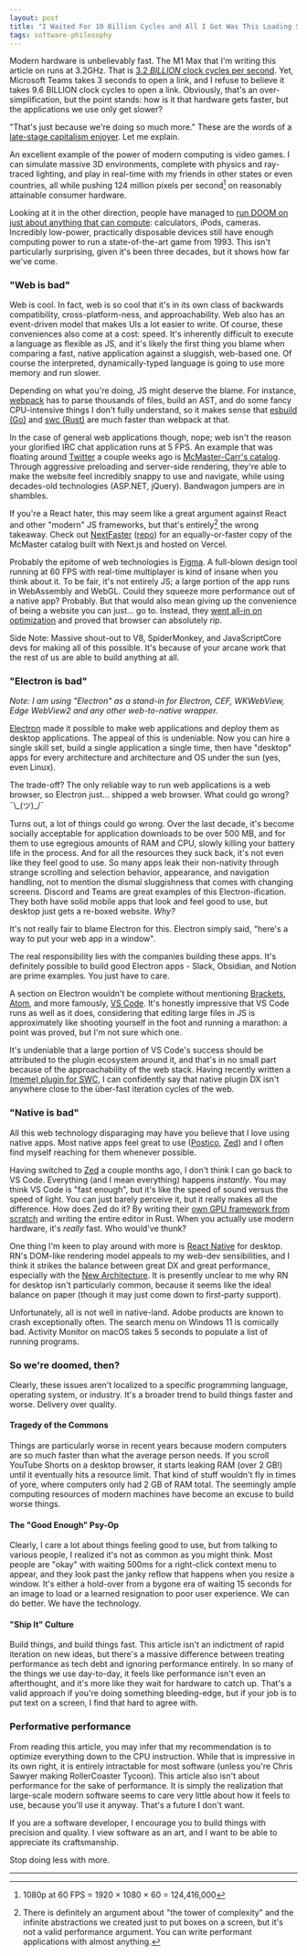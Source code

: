 ```yaml
---
layout: post
title: "I Waited For 10 Billion Cycles and All I Got Was This Loading Screen"
tags: software-philosophy
---
```


Modern hardware is unbelievably fast. The M1 Max that I'm writing this article
on runs at 3.2GHz. That is [3.2 _BILLION_ clock cycles per second][1]. Yet,
Microsoft Teams takes 3 seconds to open a link, and I refuse to believe it takes
9.6 BILLION clock cycles to open a link. Obviously, that's an
over-simplification, but the point stands: how is it that hardware gets faster,
but the applications we use only get slower?

[1]: https://www.cpubenchmark.net/cpu.php?cpu=Apple+M1+Max+10+Core+3200+MHz&id=4585

"That's just because we're doing so much more." These are the words of a
[late-stage capitalism enjoyer][23]. Let me explain.

[23]: https://www.youtube.com/watch?v=4EmstuO0Em8

An excellent example of the power of modern computing is video games. I can
simulate massive 3D environments, complete with physics and ray-traced
lighting, and play in real-time with my friends in other states or even
countries, all while pushing 124 million pixels per second[^1] on reasonably
attainable consumer hardware.

[^1]: 1080p at 60 FPS = 1920 × 1080 × 60 = 124,416,000

Looking at it in the other direction, people have managed to [run DOOM on just
about anything that can compute][2]: calculators, iPods, cameras. Incredibly
low-power, practically disposable devices still have enough computing power to
run a state-of-the-art game from 1993. This isn't particularly surprising,
given it's been three decades, but it shows how far we've come.

[2]: https://www.reddit.com/r/itrunsdoom

### "Web is bad"

Web is cool. In fact, web is so cool that it's in its own class of backwards
compatibility, cross-platform-ness, and approachability. Web also has an
event-driven model that makes UIs a lot easier to write. Of course, these
conveniences also come at a cost: speed. It's inherently difficult to execute a
language as flexible as JS, and it's likely the first thing you blame when
comparing a fast, native application against a sluggish, web-based one. Of
course the interpreted, dynamically-typed language is going to use more memory
and run slower.

Depending on what you're doing, JS might deserve the blame. For instance,
[webpack][3] has to parse thousands of files, build an AST, and do some fancy
CPU-intensive things I don't fully understand, so it makes sense that [esbuild
(Go)][4] and [swc (Rust)][5] are much faster than webpack at that.

[3]: https://github.com/webpack/webpack
[4]: https://github.com/evanw/esbuild
[5]: https://github.com/swc-project/swc

In the case of general web applications though, nope; web isn't the reason your
glorified IRC chat application runs at 5 FPS. An example that was floating
around [Twitter][7] a couple weeks ago is [McMaster-Carr's catalog][6]. Through
aggressive preloading and server-side rendering, they're able to make the
website feel incredibly snappy to use and navigate, while using decades-old
technologies (ASP.NET, jQuery). Bandwagon jumpers are in shambles.

[6]: https://mcmaster.com
[7]: https://twitter.com/KennethCassel/status/1847034096062710087

If you're a React hater, this may seem like a great argument against React and
other "modern" JS frameworks, but that's entirely[^2] the wrong takeaway. Check
out [NextFaster][8] ([repo][9]) for an equally-or-faster copy of the McMaster
catalog built with Next.js and hosted on Vercel.

[^2]:
    There is definitely an argument about "the tower of complexity" and the
    infinite abstractions we created just to put boxes on a screen, but it's not
    a valid performance argument. You can write performant applications with
    almost anything.

[8]: https://next-faster.vercel.app
[9]: https://github.com/ethanniser/NextFaster

Probably the epitome of web technologies is [Figma][10]. A full-blown design
tool running at 60 FPS with real-time multiplayer is kind of insane when you
think about it. To be fair, it's not entirely JS; a large portion of the app
runs in WebAssembly and WebGL. Could they squeeze more performance out of a
native app? Probably. But that would also mean giving up the convenience of
being a website you can just... go to. Instead, they [went all-in on
optimization][11] and proved that browser can absolutely rip.

[10]: https://www.figma.com
[11]: https://www.figma.com/blog/quality-and-performance/

Side Note: Massive shout-out to V8, SpiderMonkey, and JavaScriptCore devs for
making all of this possible. It's because of your arcane work that the rest of
us are able to build anything at all.

### "Electron is bad"

_Note: I am using "Electron" as a stand-in for Electron, CEF, WKWebView, Edge
WebView2 and any other web-to-native wrapper._

[Electron][12] made it possible to make web applications and deploy them as
desktop applications. The appeal of this is undeniable. Now you can hire a
single skill set, build a single application a single time, then have "desktop"
apps for every architecture and architecture and OS under the sun (yes, even
Linux).

The trade-off? The only reliable way to
run web applications is a web browser, so Electron just... shipped a web
browser. What could go wrong? ¯\\\_(ツ)\_/¯

[12]: https://www.electronjs.org/

Turns out, a lot of things could go wrong. Over the last decade, it's become
socially acceptable for application downloads to be over 500 MB, and for them to
use egregious amounts of RAM and CPU, slowly killing your battery life in the
process. And for all the resources they suck back, it's not even like they feel
good to use. So many apps leak their non-nativity through strange scrolling and
selection behavior, appearance, and navigation handling, not to mention the
dismal sluggishness that comes with changing screens. Discord and Teams are
great examples of this Electron-ification. They both have solid mobile apps that
look and feel good to use, but desktop just gets a re-boxed website. _Why?_

It's not really fair to blame Electron for this. Electron simply said, "here's a
way to put your web app in a window".

The real responsibility lies with the companies building these apps. It's
definitely possible to build good Electron apps - Slack, Obsidian, and Notion
are prime examples. You just have to care.

A section on Electron wouldn't be complete without mentioning [Brackets][16],
[Atom][17], and more famously, [VS Code][18]. It's honestly impressive that VS
Code runs as well as it does, considering that editing large files in JS is
approximately like shooting yourself in the foot and running a marathon: a point
was proved, but I'm not sure which one.

[16]: https://brackets.io/
[17]: https://github.com/atom/atom
[18]: https://code.visualstudio.com/

It's undeniable that a large portion of VS Code's success should be attributed
to the plugin ecosystem around it, and that's in no small part because of the
approachability of the web stack. Having recently written a [(meme) plugin for
SWC][13], I can confidently say that native plugin DX isn't anywhere close to
the über-fast iteration cycles of the web.

[13]: https://www.github.com/preyneyv/swc-plugin-use-prompt

### "Native is bad"

All this web technology disparaging may have you believe that I love using
native apps. Most native apps feel great to use ([Postico][21], [Zed][22]) and I
often find myself reaching for them whenever possible.

Having switched to [Zed][22] a couple months ago, I don't think I can go back to
VS Code. Everything (and I mean everything) happens _instantly_. You may think
VS Code is "fast enough", but it's like the speed of sound versus the speed of
light. You can just barely perceive it, but it really makes all the difference.
How does Zed do it? By writing their [own GPU framework from scratch][15] and
writing the entire editor in Rust. When you actually use modern hardware, it's
_really_ fast. Who would've thunk?

[15]: https://www.gpui.rs
[21]: https://eggerapps.at/postico2/
[22]: https://zed.dev/

One thing I'm keen to play around with more is [React Native][19] for desktop.
RN's DOM-like rendering model appeals to my web-dev sensibilities, and I think
it strikes the balance between great DX and great performance, especially with
the [New Architecture][20]. It is presently unclear to me why RN for desktop
isn't particularly common, because it seems like the ideal balance on paper
(though it may just come down to first-party support).

[19]: https://reactnative.dev/
[20]: https://reactnative.dev/blog/2024/10/23/the-new-architecture-is-here

Unfortunately, all is not well in native-land. Adobe products are
known to crash exceptionally often. The search menu on Windows 11 is comically
bad. Activity Monitor on macOS takes 5 seconds to populate a list of running
programs.

### So we're doomed, then?

Clearly, these issues aren't localized to a specific programming language,
operating system, or industry. It's a broader trend to build things faster and
worse. Delivery over quality.

#### Tragedy of the Commons

Things are particularly worse in recent years because modern computers are so
much faster than what the average person needs. If you scroll YouTube Shorts on
a desktop browser, it starts leaking RAM (over 2 GB!) until it eventually hits a
resource limit. That kind of stuff wouldn't fly in times of yore, where
computers only had 2 GB of RAM total. The seemingly ample computing resources of
modern machines have become an excuse to build worse things.

#### The "Good Enough" Psy-Op

Clearly, I care a lot about things feeling good to use, but from talking to
various people, I realized it's not as common as you might think. Most people
are "okay" with waiting 500ms for a right-click context menu to appear, and they
look past the janky reflow that happens when you resize a window. It's either a
hold-over from a bygone era of waiting 15 seconds for an image to load or a
learned resignation to poor user experience. We can do better. We have the
technology.

#### "Ship It" Culture

Build things, and build things fast. This article isn't an indictment of rapid
iteration on new ideas, but there's a massive difference between treating
performance as tech debt and ignoring performance entirely. In so many of the
things we use day-to-day, it feels like performance isn't even an afterthought,
and it's more like they wait for hardware to catch up. That's a valid approach
if you're doing something bleeding-edge, but if your job is to put text on a
screen, I find that hard to agree with.

### Performative performance

From reading this article, you may infer that my recommendation is to optimize
everything down to the CPU instruction. While that is impressive in its own
right, it is entirely intractable for most software (unless you're Chris Sawyer
making RollerCoaster Tycoon). This article also isn't about performance for
the sake of performance. It is simply the realization that large-scale modern
software seems to care very little about how it feels to use, because you'll use
it anyway. That's a future I don't want.

If you are a software developer, I encourage you to build things with precision
and quality. I view software as an art, and I want to be able to appreciate its
craftsmanship.

Stop doing less with more.

---

